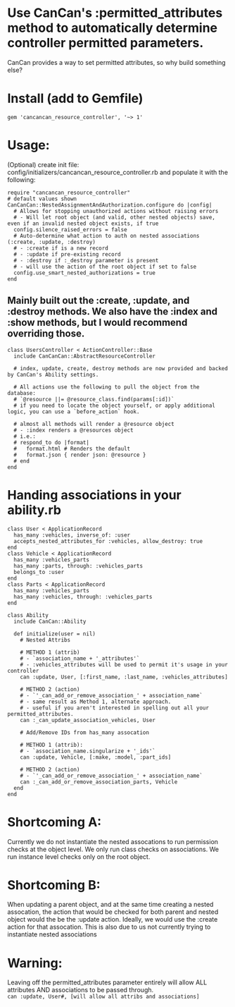 # Use CanCan's :permitted_attributes method to automatically determine controller permitted parameters.
CanCan provides a way to set permitted attributes, so why build something else?

# Install (add to Gemfile)
```
gem 'cancancan_resource_controller', '~> 1'
```

# Usage:
(Optional) create init file: config/initializers/cancancan_resource_controller.rb and populate it with the following:

```
require "cancancan_resource_controller"
# default values shown
CanCanCan::NestedAssignmentAndAuthorization.configure do |config|
  # Allows for stopping unauthorized actions without raising errors
  # - Will let root object (and valid, other nested objects) save, even if an invalid nested object exists, if true
  config.silence_raised_errors = false
  # Auto-determine what action to auth on nested associations (:create, :update, :destroy)
  # - :create if is a new record
  # - :update if pre-existing record
  # - :destroy if :_destroy parameter is present
  # - will use the action of the root object if set to false
  config.use_smart_nested_authorizations = true
end
```

## Mainly built out the :create, :update, and :destroy methods. We also have the :index and :show methods, but I would recommend overriding those.
```
class UsersController < ActionController::Base
  include CanCanCan::AbstractResourceController

  # index, update, create, destroy methods are now provided and backed by CanCan's Ability settings.

  # All actions use the following to pull the object from the database:
  # `@resource ||= @resource_class.find(params[:id])`
  # if you need to locate the object yourself, or apply additional logic, you can use a `before_action` hook.

  # almost all methods will render a @resource object
  # - :index renders a @resources object
  # i.e.:
  # respond_to do |format|
  #   format.html # Renders the default
  #   format.json { render json: @resource }
  # end
end
```

# Handing associations in your ability.rb
```
class User < ApplicationRecord
  has_many :vehicles, inverse_of: :user
  accepts_nested_attributes_for :vehicles, allow_destroy: true
end
class Vehicle < ApplicationRecord
  has_many :vehicles_parts
  has_many :parts, through: :vehicles_parts
  belongs_to :user
end
class Parts < ApplicationRecord
  has_many :vehicles_parts
  has_many :vehicles, through: :vehicles_parts
end

class Ability
  include CanCan::Ability

  def initialize(user = nil)
    # Nested Attribs

    # METHOD 1 (attrib)
    # - `association_name + '_attributes'`
    # - :vehicles_attributes will be used to permit it's usage in your controller
    can :update, User, [:first_name, :last_name, :vehicles_attributes]

    # METHOD 2 (action)
    # - `'_can_add_or_remove_association_' + association_name`
    # - same result as Method 1, alternate approach.
    # - useful if you aren't interested in spelling out all your permitted_attributes.
    can :_can_update_association_vehicles, User

    # Add/Remove IDs from has_many assocation

    # METHOD 1 (attrib):
    # - `association_name.singularize + '_ids'`
    can :update, Vehicle, [:make, :model, :part_ids]

    # METHOD 2 (action)
    # - `'_can_add_or_remove_association_' + association_name`
    can :_can_add_or_remove_association_parts, Vehicle
  end
end
```


# Shortcoming A:
Currently we do not instantiate the nested assocations to run permission checks at the object level. We only run class checks on associations. We run instance level checks only on the root object.

# Shortcoming B:
When updating a parent object, and at the same time creating a nested assocation, the action that would be checked for both parent and nested object would the be the :update action. Ideally, we would use the :create action for that assocation. This is also due to us not currently trying to instantiate nested associations

# Warning:
Leaving off the permitted_attributes parameter entirely will allow ALL attributes AND associations to be passed through.  
`can :update, User#, [will allow all attribs and associations]`
